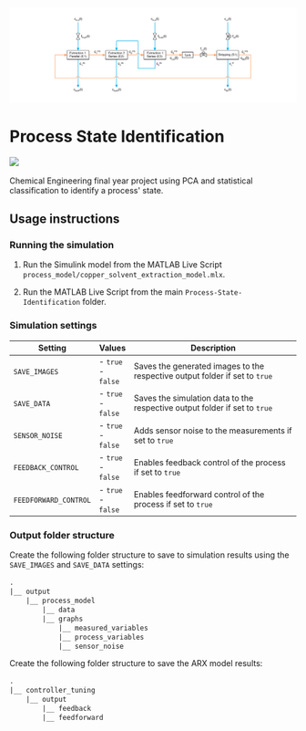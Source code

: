 <img src="assets/schematics/process_schematic.png">

# Process State Identification

<img src="https://img.shields.io/badge/Stellenbosch University-BEng ChemE-008BC0?style=flat"/>

Chemical Engineering final year project using PCA and statistical classification to identify a process' state.

## Usage instructions

### Running the simulation

1. Run the Simulink model from the MATLAB Live Script `process_model/copper_solvent_extraction_model.mlx`.

1. Run the MATLAB Live Script from the main `Process-State-Identification` folder.

### Simulation settings

| Setting               | Values                    | Description                                                                 |
|-----------------------|---------------------------|-----------------------------------------------------------------------------|
| `SAVE_IMAGES`         | - `true` <br> - `false`   | Saves the generated images to the respective output folder if set to `true` |
| `SAVE_DATA`           | - `true` <br> - `false`   | Saves the simulation data to the respective output folder if set to `true`  |
| `SENSOR_NOISE`        | - `true` <br> - `false`   | Adds sensor noise to the measurements if set to `true`                      |
| `FEEDBACK_CONTROL`    | - `true` <br> - `false`   | Enables feedback control of the process if set to `true`                    |
| `FEEDFORWARD_CONTROL` | - `true` <br> - `false`   | Enables feedforward control of the process if set to `true`                 |

### Output folder structure

Create the following folder structure to save to simulation results using the `SAVE_IMAGES` and `SAVE_DATA` settings:

```
.
|__ output
    |__ process_model
        |__ data
        |__ graphs
            |__ measured_variables
            |__ process_variables
            |__ sensor_noise
```

Create the following folder structure to save the ARX model results:

```
.
|__ controller_tuning
    |__ output
        |__ feedback
        |__ feedforward
```





